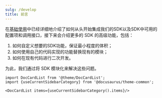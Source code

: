 ```yaml
---
sulg: /develop
title: 前言
---
```


在[基础使用](/docs/android/base/Getting%20Started)中已经详细地介绍了如何从头开始集成我们的SDK以及SDK中可用的配置项和调用接口，接下来会介绍更多的 SDK 的高级功能，包括：
1.  如何自定义想要的SDK功能，保证最小程度的体积；
2.  如何使用自己的代码实现的功能替换现有的模块；
3.  如何在现有代码进行二次开发。

为此，我们通过将 SDK 模块化来解决这些问题。


```mdx-code-block
import DocCardList from '@theme/DocCardList';
import {useCurrentSidebarCategory} from '@docusaurus/theme-common';

<DocCardList items={useCurrentSidebarCategory().items}/>
```